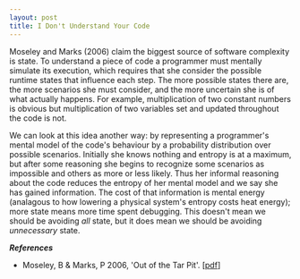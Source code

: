 ```yaml
---
layout: post
title: I Don't Understand Your Code
---
```


Moseley and Marks (2006) claim the biggest source of software complexity
is state.  To understand a piece of code a programmer must mentally simulate
its execution, which requires that she consider the possible runtime states
that influence each step.  The more possible states there are, the more
scenarios she must consider, and the more uncertain she is of what actually
happens.  For example, multiplication of two constant numbers is obvious but
multiplication of two variables set and updated throughout the code is not.

We can look at this idea another way: by representing a programmer's mental
model of the code's behaviour by a probability distribution over possible
scenarios.  Initially she knows nothing and entropy is at a maximum, but after
some reasoning she begins to recognize some scenarios as impossible and others
as more or less likely.  Thus her informal reasoning about the code reduces the
entropy of her mental model and we say she has gained information.  The cost of
that information is mental energy (analagous to how lowering a physical
system's entropy costs heat energy); more state means more time spent
debugging.  This doesn't mean we should be avoiding *all* state, but it does
mean we should be avoiding *unnecessary* state.


<i><b>References</b></i>

* Moseley, B & Marks, P 2006, 'Out of the Tar Pit'. [[pdf](http://shaffner.us/cs/papers/tarpit.pdf)]

